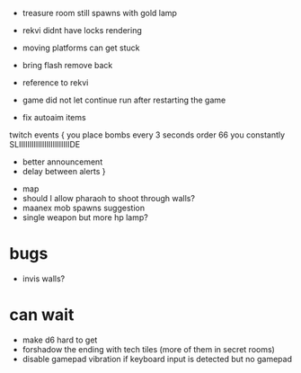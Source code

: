 * treasure room still spawns with gold lamp

* rekvi didnt have locks rendering
* moving platforms can get stuck
* bring flash remove back
* reference to rekvi

* game did not let continue run after restarting the game
* fix autoaim items

twitch events {
 you place bombs every 3 seconds
 order 66
 you constantly SLIIIIIIIIIIIIIIIIIIIIIIIIDE
 
 + better announcement
 + delay between alerts
}

* map
* should I allow pharaoh to shoot through walls?
* maanex mob spawns suggestion
* single weapon but more hp lamp?

# bugs
* invis walls?

# can wait
 * make d6 hard to get
 * forshadow the ending with tech tiles (more of them in secret rooms)
 * disable gamepad vibration if keyboard input is detected but no gamepad
